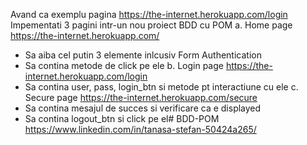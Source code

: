 Avand ca exemplu pagina https://the-internet.herokuapp.com/login
Impementati 3 pagini intr-un nou proiect BDD cu POM
a. Home page https://the-internet.herokuapp.com/
- Sa aiba cel putin 3 elemente inlcusiv Form Authentication
- Sa contina metode de click pe ele
b. Login page https://the-internet.herokuapp.com/login
- Sa contina user, pass, login_btn si metode pt interactiune cu ele
c. Secure page https://the-internet.herokuapp.com/secure
- Sa contina mesajul de succes si verificare ca e displayed
- Sa contina logout_btn si click pe el# BDD-POM
https://www.linkedin.com/in/tanasa-stefan-50424a265/

